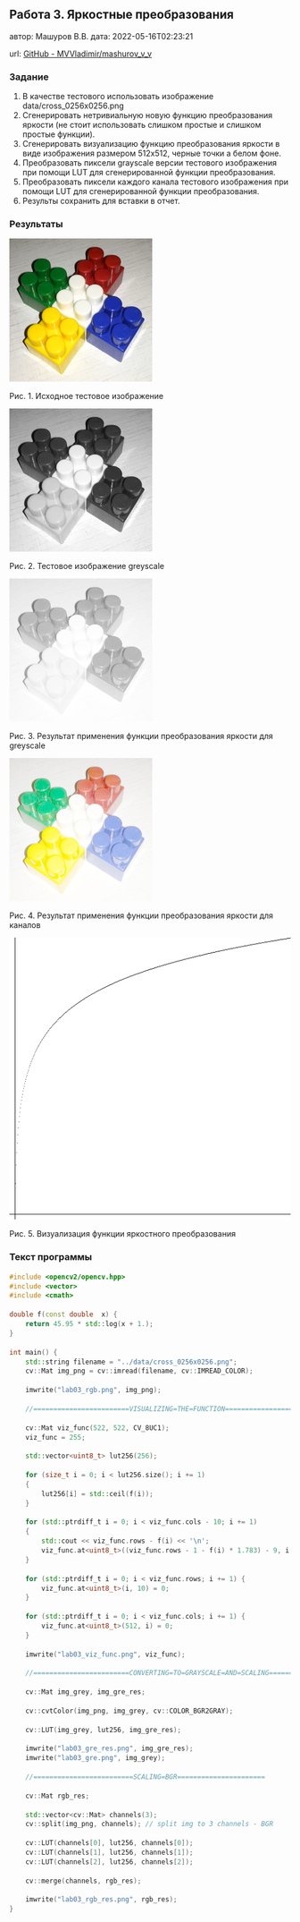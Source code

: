 ## Работа 3. Яркостные преобразования
автор: Машуров В.В.
дата: 2022-05-16T02:23:21

url: [GitHub - MVVladimir/mashurov_v_v](https://github.com/MVVladimir/mashurov_v_v.git)

### Задание
1. В качестве тестового использовать изображение data/cross_0256x0256.png
2. Сгенерировать нетривиальную новую функцию преобразования яркости (не стоит использовать слишком простые и слишком простые функции).
3. Сгенерировать визуализацию функцию преобразования яркости в виде изображения размером 512x512, черные точки а белом фоне.
4. Преобразовать пиксели grayscale версии тестового изображения при помощи LUT для сгенерированной функции преобразования.
4. Преобразовать пиксели каждого канала тестового изображения при помощи LUT для сгенерированной функции преобразования.
5. Результы сохранить для вставки в отчет.

### Результаты

![](lab03_rgb.png)

Рис. 1. Исходное тестовое изображение

![](lab03_gre.png)

Рис. 2. Тестовое изображение greyscale

![](lab03_gre_res.png)

Рис. 3. Результат применения функции преобразования яркости для greyscale

![](lab03_rgb_res.png)

Рис. 4. Результат применения функции преобразования яркости для каналов

![](lab03_viz_func.png)

Рис. 5. Визуализация функции яркостного преобразования

### Текст программы

```cpp
#include <opencv2/opencv.hpp>
#include <vector>
#include <cmath>

double f(const double  x) {
    return 45.95 * std::log(x + 1.);
}  

int main() {
    std::string filename = "../data/cross_0256x0256.png";
    cv::Mat img_png = cv::imread(filename, cv::IMREAD_COLOR);

    imwrite("lab03_rgb.png", img_png);

    //========================VISUALIZING=THE=FUNCTION========================

    cv::Mat viz_func(522, 522, CV_8UC1);
    viz_func = 255;

    std::vector<uint8_t> lut256(256);

    for (size_t i = 0; i < lut256.size(); i += 1)
    {
        lut256[i] = std::ceil(f(i));
    }

    for (std::ptrdiff_t i = 0; i < viz_func.cols - 10; i += 1)
    {
        std::cout << viz_func.rows - f(i) << '\n';
        viz_func.at<uint8_t>((viz_func.rows - 1 - f(i) * 1.783) - 9, i + 10) = 0;
    }

    for (std::ptrdiff_t i = 0; i < viz_func.rows; i += 1) {
        viz_func.at<uint8_t>(i, 10) = 0;
    }

    for (std::ptrdiff_t i = 0; i < viz_func.cols; i += 1) {
        viz_func.at<uint8_t>(512, i) = 0;
    }

    imwrite("lab03_viz_func.png", viz_func);

    //========================CONVERTING=TO=GRAYSCALE=AND=SCALING=======================

    cv::Mat img_grey, img_gre_res;

    cv::cvtColor(img_png, img_grey, cv::COLOR_BGR2GRAY);

    cv::LUT(img_grey, lut256, img_gre_res);

    imwrite("lab03_gre_res.png", img_gre_res);
    imwrite("lab03_gre.png", img_grey);

    //=========================SCALING=BGR======================

    cv::Mat rgb_res;

    std::vector<cv::Mat> channels(3);
    cv::split(img_png, channels); // split img to 3 channels - BGR

    cv::LUT(channels[0], lut256, channels[0]);
    cv::LUT(channels[1], lut256, channels[1]);
    cv::LUT(channels[2], lut256, channels[2]);

    cv::merge(channels, rgb_res);

    imwrite("lab03_rgb_res.png", rgb_res);
}
```
